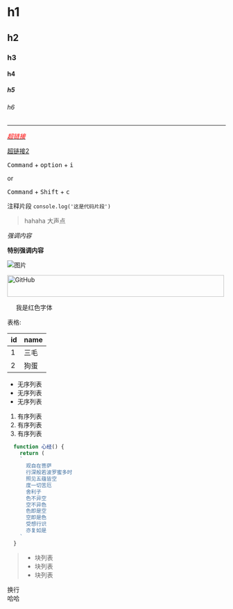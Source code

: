 # h1

## h2

### h3

#### h4

##### h5

###### h6

---

[<i style='color:red;'>超链接</i>](https://www.google.com)

[google]: https://www.google.com

[超链接2][google]

<kbd>Command</kbd> + <kbd>option</kbd> + <kbd>i</kbd>

or

<kbd>Command</kbd> + <kbd>Shift</kbd> + <kbd>c</kbd>

注释片段 `console.log('这是代码片段')`

>  hahaha
>  大声点

*强调内容*

**特别强调内容**
 
 [img1]: https://avatars2.githubusercontent.com/u/3265208?v=3&s=100
 
 [img2]: https://avatars2.githubusercontent.com/u/3265208?v=3&s=100
 
 ![图片][img1]
 
 <img src='https://avatars2.githubusercontent.com/u/3265208?v=3&s=100' alt="GitHub" title="GitHub,Social Coding" width="500" height="50" />
 
 <span style='margin-left: 20px;'>我是红色字体</spam>

表格:

id|name
---|---
1|三毛
2|狗蛋
 
- 无序列表
- 无序列表
- 无序列表

1. 有序列表
1. 有序列表
1. 有序列表
``` js
  function 心经() {
    return (
    `
      观自在菩萨
      行深般若波罗蜜多时
      照见五蕴皆空
      度一切苦厄
      舍利子
      色不异空
      空不异色
      色即是空
      空即是色
      受想行识
      亦复如是
    `
  }
```

>- 块列表
>- 块列表
>- 块列表

换行<br/>哈哈
